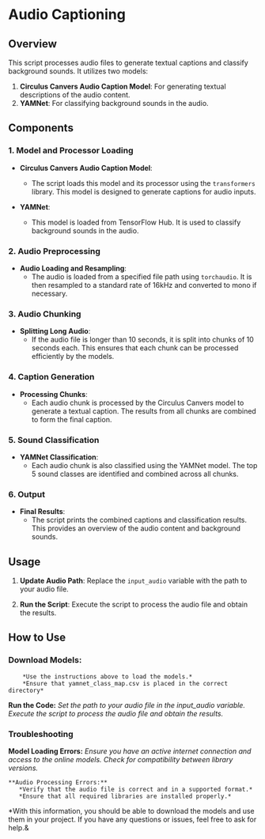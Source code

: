 #  Audio Captioning

## Overview

This script processes audio files to generate textual captions and classify background sounds. It utilizes two models:

1. **Circulus Canvers Audio Caption Model**: For generating textual descriptions of the audio content.
2. **YAMNet**: For classifying background sounds in the audio.

## Components

### 1. Model and Processor Loading

- **Circulus Canvers Audio Caption Model**:
  - The script loads this model and its processor using the `transformers` library. This model is designed to generate captions for audio inputs.

- **YAMNet**:
  - This model is loaded from TensorFlow Hub. It is used to classify background sounds in the audio.

### 2. Audio Preprocessing

- **Audio Loading and Resampling**:
  - The audio is loaded from a specified file path using `torchaudio`. It is then resampled to a standard rate of 16kHz and converted to mono if necessary.

### 3. Audio Chunking

- **Splitting Long Audio**:
  - If the audio file is longer than 10 seconds, it is split into chunks of 10 seconds each. This ensures that each chunk can be processed efficiently by the models.

### 4. Caption Generation

- **Processing Chunks**:
  - Each audio chunk is processed by the Circulus Canvers model to generate a textual caption. The results from all chunks are combined to form the final caption.

### 5. Sound Classification

- **YAMNet Classification**:
  - Each audio chunk is also classified using the YAMNet model. The top 5 sound classes are identified and combined across all chunks.

### 6. Output

- **Final Results**:
  - The script prints the combined captions and classification results. This provides an overview of the audio content and background sounds.

## Usage

1. **Update Audio Path**:
   Replace the `input_audio` variable with the path to your audio file.

2. **Run the Script**:
   Execute the script to process the audio file and obtain the results.




## **How to Use**

### **Download Models:**
        *Use the instructions above to load the models.*
        *Ensure that yamnet_class_map.csv is placed in the correct directory*

 **Run the Code:**
        *Set the path to your audio file in the input_audio variable.*
        *Execute the script to process the audio file and obtain the results.*

### **Troubleshooting**

**Model Loading Errors:**
        *Ensure you have an active internet connection and access to the online models.*
        *Check for compatibility between library versions.*

    **Audio Processing Errors:**
       *Verify that the audio file is correct and in a supported format.*
       *Ensure that all required libraries are installed properly.*

*With this information, you should be able to download the models and use them in your project. If you have any questions or issues, feel free to ask for help.&

